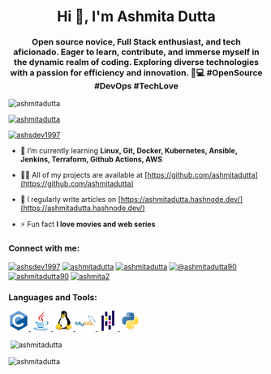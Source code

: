 <h1 align="center">Hi 👋, I'm Ashmita Dutta</h1>
<h3 align="center">Open source novice, Full Stack enthusiast, and tech aficionado. Eager to learn, contribute, and immerse myself in the dynamic realm of coding. Exploring diverse technologies with a passion for efficiency and innovation. 🚀💻 #OpenSource #DevOps #TechLove</h3>

<p align="left"> <img src="https://komarev.com/ghpvc/?username=ashmitadutta&label=Profile%20views&color=0e75b6&style=flat" alt="ashmitadutta" /> </p>

<p align="left"> <a href="https://github.com/ryo-ma/github-profile-trophy"><img src="https://github-profile-trophy.vercel.app/?username=ashmitadutta" alt="ashmitadutta" /></a> </p>

<p align="left"> <a href="https://twitter.com/ashsdev1997" target="blank"><img src="https://img.shields.io/twitter/follow/ashsdev1997?logo=twitter&style=for-the-badge" alt="ashsdev1997" /></a> </p>

- 🌱 I’m currently learning **Linux, Git, Docker, Kubernetes, Ansible, Jenkins, Terraform, Github Actions, AWS**

- 👨‍💻 All of my projects are available at [https://github.com/ashmitadutta](https://github.com/ashmitadutta)

- 📝 I regularly write articles on [https://ashmitadutta.hashnode.dev/](https://ashmitadutta.hashnode.dev/)

- ⚡ Fun fact **I love movies and web series**

<h3 align="left">Connect with me:</h3>
<p align="left">
<a href="https://twitter.com/ashsdev1997" target="blank"><img align="center" src="https://raw.githubusercontent.com/rahuldkjain/github-profile-readme-generator/master/src/images/icons/Social/twitter.svg" alt="ashsdev1997" height="30" width="40" /></a>
<a href="https://linkedin.com/in/ashmitadutta" target="blank"><img align="center" src="https://raw.githubusercontent.com/rahuldkjain/github-profile-readme-generator/master/src/images/icons/Social/linked-in-alt.svg" alt="ashmitadutta" height="30" width="40" /></a>
<a href="https://kaggle.com/ashmitadutta" target="blank"><img align="center" src="https://raw.githubusercontent.com/rahuldkjain/github-profile-readme-generator/master/src/images/icons/Social/kaggle.svg" alt="ashmitadutta" height="30" width="40" /></a>
<a href="https://medium.com/@ashmitadutta90" target="blank"><img align="center" src="https://raw.githubusercontent.com/rahuldkjain/github-profile-readme-generator/master/src/images/icons/Social/medium.svg" alt="@ashmitadutta90" height="30" width="40" /></a>
<a href="https://www.hackerrank.com/ashmitadutta90" target="blank"><img align="center" src="https://raw.githubusercontent.com/rahuldkjain/github-profile-readme-generator/master/src/images/icons/Social/hackerrank.svg" alt="ashmitadutta90" height="30" width="40" /></a>
<a href="https://www.leetcode.com/ashmita2" target="blank"><img align="center" src="https://raw.githubusercontent.com/rahuldkjain/github-profile-readme-generator/master/src/images/icons/Social/leet-code.svg" alt="ashmita2" height="30" width="40" /></a>
</p>

<h3 align="left">Languages and Tools:</h3>
<p align="left"> <a href="https://www.cprogramming.com/" target="_blank" rel="noreferrer"> <img src="https://raw.githubusercontent.com/devicons/devicon/master/icons/c/c-original.svg" alt="c" width="40" height="40"/> </a> <a href="https://www.java.com" target="_blank" rel="noreferrer"> <img src="https://raw.githubusercontent.com/devicons/devicon/master/icons/java/java-original.svg" alt="java" width="40" height="40"/> </a> <a href="https://www.linux.org/" target="_blank" rel="noreferrer"> <img src="https://raw.githubusercontent.com/devicons/devicon/master/icons/linux/linux-original.svg" alt="linux" width="40" height="40"/> </a> <a href="https://www.mysql.com/" target="_blank" rel="noreferrer"> <img src="https://raw.githubusercontent.com/devicons/devicon/master/icons/mysql/mysql-original-wordmark.svg" alt="mysql" width="40" height="40"/> </a> <a href="https://pandas.pydata.org/" target="_blank" rel="noreferrer"> <img src="https://raw.githubusercontent.com/devicons/devicon/2ae2a900d2f041da66e950e4d48052658d850630/icons/pandas/pandas-original.svg" alt="pandas" width="40" height="40"/> </a> <a href="https://www.python.org" target="_blank" rel="noreferrer"> <img src="https://raw.githubusercontent.com/devicons/devicon/master/icons/python/python-original.svg" alt="python" width="40" height="40"/> </a> </p>

<p>&nbsp;<img align="center" src="https://github-readme-stats.vercel.app/api?username=ashmitadutta&show_icons=true&locale=en" alt="ashmitadutta" /></p>

<p><img align="center" src="https://github-readme-streak-stats.herokuapp.com/?user=ashmitadutta&" alt="ashmitadutta" /></p>

